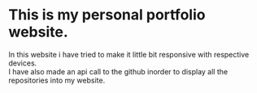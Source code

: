 <html>
  <head>
    <title> Personal website </title>
  </head>
  <body>
    <h1> This is my personal portfolio website.</h1>
    <p> In this website i have tried to make it little bit responsive with respective devices. <br>I have also made an api call to the github inorder to display all the repositories into my website.</p>
  </body>
  </html> 
  
